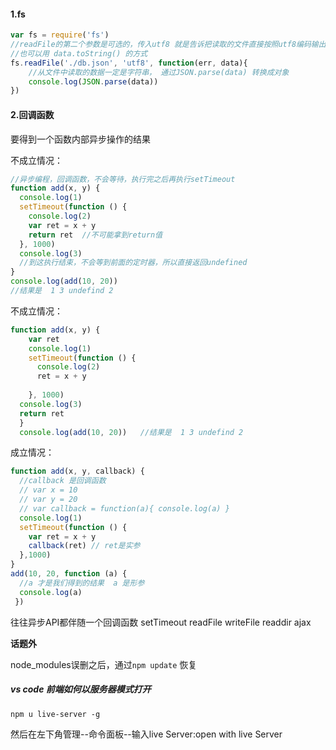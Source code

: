 #### 1.fs

```javascript
var fs = require('fs')
//readFile的第二个参数是可选的，传入utf8 就是告诉把读取的文件直接按照utf8编码输出
//也可以用 data.toString() 的方式
fs.readFile('./db.json', 'utf8', function(err, data){
    //从文件中读取的数据一定是字符串， 通过JSON.parse(data) 转换成对象
    console.log(JSON.parse(data))
})
```

#### 2.回调函数

要得到一个函数内部异步操作的结果

不成立情况：

```javascript
//异步编程，回调函数，不会等待，执行完之后再执行setTimeout
function add(x, y) {
  console.log(1)
  setTimeout(function () { 
    console.log(2)
    var ret = x + y
    return ret  //不可能拿到return值
  }, 1000)
  console.log(3)
  //到这执行结束，不会等到前面的定时器，所以直接返回undefined
}
console.log(add(10, 20))
//结果是  1 3 undefind 2  
```

不成立情况：

```javascript
function add(x, y) {
    var ret
    console.log(1)
    setTimeout(function () { 
      console.log(2)
      ret = x + y
     
    }, 1000)
  console.log(3)
  return ret
  }
  console.log(add(10, 20))   //结果是  1 3 undefind 2   
```

成立情况：

```javascript
function add(x, y, callback) {
  //callback 是回调函数
  // var x = 10
  // var y = 20
  // var callback = function(a){ console.log(a) }
  console.log(1)
  setTimeout(function () { 
    var ret = x + y
    callback(ret) // ret是实参
  },1000)
}
add(10, 20, function (a) {
  //a 才是我们得到的结果  a 是形参
  console.log(a)
 })
```

往往异步API都伴随一个回调函数  setTimeout  readFile  writeFile  readdir ajax 

**话题外**

node_modules误删之后，通过`npm update` 恢复

##### vs code 前端如何以服务器模式打开

```
npm u live-server -g
```

然后在左下角管理--命令面板--输入live Server:open with live Server